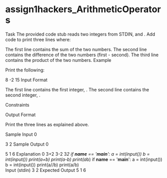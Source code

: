 # assign1hackers_ArithmeticOperators
Task
The provided code stub reads two integers from STDIN,  and . Add code to print three lines where:

The first line contains the sum of the two numbers.
The second line contains the difference of the two numbers (first - second).
The third line contains the product of the two numbers.
Example


Print the following:

8
-2
15
Input Format

The first line contains the first integer, .
The second line contains the second integer, .

Constraints



Output Format

Print the three lines as explained above.

Sample Input 0

3
2
Sample Output 0

5
1
6
Explanation 0
3+2
3-2
3*2
if __name__ == '__main__':
    a = int(input())
    b = int(input())
    print(a+b)
    print(a-b)
    print(a*b)
if __name__ == '__main__':
    a = int(input())
    b = int(input())
    print(a//b)
    print(a/b)    
Input (stdin)
3
2
Expected Output
5
1
6
    



